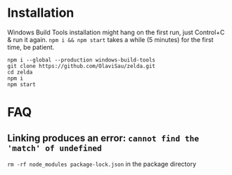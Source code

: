 # Installation
Windows Build Tools installation might hang on the first run, just Control+C & run it again.
`npm i && npm start` takes a while (5 minutes) for the first time, be patient.
```
npm i --global --production windows-build-tools
git clone https://github.com/OlaviSau/zelda.git
cd zelda
npm i
npm start
```

# FAQ
## Linking produces an error: `cannot find the 'match' of undefined`
`rm -rf node_modules package-lock.json` in the package directory

